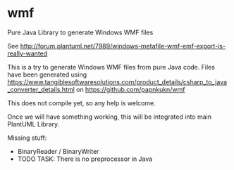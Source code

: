 # wmf
Pure Java Library to generate Windows WMF files

See http://forum.plantuml.net/7989/windows-metafile-wmf-emf-export-is-really-wanted

This is a try to generate Windows WMF files from pure Java code.
Files have been generated using https://www.tangiblesoftwaresolutions.com/product_details/csharp_to_java_converter_details.html on https://github.com/papnkukn/wmf

This does not compile yet, so any help is welcome.

Once we will have something working, this will be integrated into main PlantUML Library.

Missing stuff:

* BinaryReader / BinaryWriter
* TODO TASK: There is no preprocessor in Java
